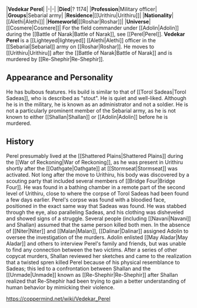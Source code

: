 |**Vedekar Perel**|
|-|-|
|**Died**|? 1174|
|**Profession**|Military officer|
|**Groups**|Sebarial army|
|**Residence**|[[Urithiru\|Urithiru]]|
|**Nationality**|[[Alethi\|Alethi]]|
|**Homeworld**|[[Roshar\|Roshar]]|
|**Universe**|[[Cosmere\|Cosmere]]|
For the field commander under [[Adolin\|Adolin]] during the [[Battle of Narak\|Battle of Narak]], see [[Perel\|Perel]].
**Vedekar Perel** is a [[Lighteyed\|lighteyed]] [[Alethi\|Alethi]] officer in the [[Sebarial\|Sebarial]] army on [[Roshar\|Roshar]]. He moves to [[Urithiru\|Urithiru]] after the [[Battle of Narak\|Battle of Narak]] and is murdered by [[Re-Shephir\|Re-Shephir]].

## Appearance and Personality
He has bulbous features. His build is similar to that of [[Torol Sadeas\|Torol Sadeas]], who is described as "stout".
He is quiet and well-liked. Although he is in the military, he is known as an administrator and not a soldier. He is not a particularly prominent member of the Sebarial army, as he is not known to either [[Shallan\|Shallan]] or [[Adolin\|Adolin]] before he is murdered.

## History
Perel presumably lived at the [[Shattered Plains\|Shattered Plains]] during the [[War of Reckoning\|War of Reckoning]], as he was present in Urithiru shortly after the [[Oathgate\|Oathgate]] at [[Stormseat\|Stormseat]] was activated.
Not long after the move to Urithiru, his body was discovered by a scouting party that included several members of [[Bridge Four\|Bridge Four]]. He was found in a bathing chamber in a remote part of the second level of Urithiru, close to where the corpse of Torol Sadeas had been found a few days earlier. Perel's corpse was found with a bloodied face, positioned in the exact same way that Sadeas was found. He was stabbed through the eye, also paralleling Sadeas, and his clothing was disheveled and showed signs of a struggle. Several people (including [[Navani\|Navani]] and Shallan) assumed that the same person killed both men.
In the absence of [[Niter\|Niter]] and [[Malan\|Malan]], [[Dalinar\|Dalinar]] assigned Adolin to oversee the investigation of the murders. Adolin enlisted [[May Aladar\|May Aladar]] and others to interview Perel's family and friends, but was unable to find any connection between the two victims. After a series of other copycat murders, Shallan reviewed her sketches and came to the realization that a twisted spren killed Perel because of his physical resemblance to Sadeas; this led to a confrontation between Shallan and the [[Unmade\|Unmade]] known as [[Re-Shephir\|Re-Shephir]] after Shallan realized that Re-Shephir had been trying to gain a better understanding of human behavior by mimicking their violence.



https://coppermind.net/wiki/Vedekar_Perel